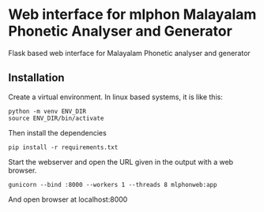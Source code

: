 

# Web interface for mlphon Malayalam Phonetic Analyser and Generator

Flask based web interface for Malayalam Phonetic analyser and generator


Installation
------------

Create a virtual environment. In linux based systems, it is like this:
```
python -m venv ENV_DIR
source ENV_DIR/bin/activate
```

Then install the dependencies

```
pip install -r requirements.txt
```


Start the webserver and open the URL given in the output with a web browser.

```
gunicorn --bind :8000 --workers 1 --threads 8 mlphonweb:app
```

And open browser at localhost:8000
 

